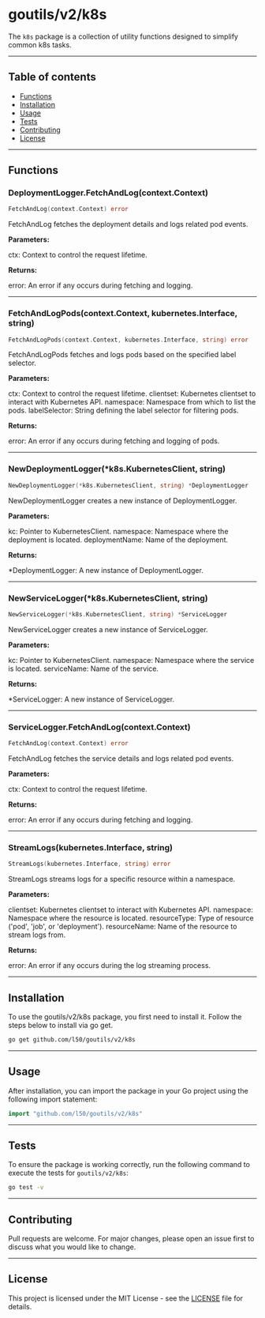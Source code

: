 # goutils/v2/k8s

The `k8s` package is a collection of utility functions
designed to simplify common k8s tasks.

---

## Table of contents

- [Functions](#functions)
- [Installation](#installation)
- [Usage](#usage)
- [Tests](#tests)
- [Contributing](#contributing)
- [License](#license)

---

## Functions

### DeploymentLogger.FetchAndLog(context.Context)

```go
FetchAndLog(context.Context) error
```

FetchAndLog fetches the deployment details and logs related pod events.

**Parameters:**

ctx: Context to control the request lifetime.

**Returns:**

error: An error if any occurs during fetching and logging.

---

### FetchAndLogPods(context.Context, kubernetes.Interface, string)

```go
FetchAndLogPods(context.Context, kubernetes.Interface, string) error
```

FetchAndLogPods fetches and logs pods based on the specified label selector.

**Parameters:**

ctx: Context to control the request lifetime.
clientset: Kubernetes clientset to interact with Kubernetes API.
namespace: Namespace from which to list the pods.
labelSelector: String defining the label selector for filtering pods.

**Returns:**

error: An error if any occurs during fetching and logging of pods.

---

### NewDeploymentLogger(*k8s.KubernetesClient, string)

```go
NewDeploymentLogger(*k8s.KubernetesClient, string) *DeploymentLogger
```

NewDeploymentLogger creates a new instance of DeploymentLogger.

**Parameters:**

kc: Pointer to KubernetesClient.
namespace: Namespace where the deployment is located.
deploymentName: Name of the deployment.

**Returns:**

*DeploymentLogger: A new instance of DeploymentLogger.

---

### NewServiceLogger(*k8s.KubernetesClient, string)

```go
NewServiceLogger(*k8s.KubernetesClient, string) *ServiceLogger
```

NewServiceLogger creates a new instance of ServiceLogger.

**Parameters:**

kc: Pointer to KubernetesClient.
namespace: Namespace where the service is located.
serviceName: Name of the service.

**Returns:**

*ServiceLogger: A new instance of ServiceLogger.

---

### ServiceLogger.FetchAndLog(context.Context)

```go
FetchAndLog(context.Context) error
```

FetchAndLog fetches the service details and logs related pod events.

**Parameters:**

ctx: Context to control the request lifetime.

**Returns:**

error: An error if any occurs during fetching and logging.

---

### StreamLogs(kubernetes.Interface, string)

```go
StreamLogs(kubernetes.Interface, string) error
```

StreamLogs streams logs for a specific resource within a namespace.

**Parameters:**

clientset: Kubernetes clientset to interact with Kubernetes API.
namespace: Namespace where the resource is located.
resourceType: Type of resource ('pod', 'job', or 'deployment').
resourceName: Name of the resource to stream logs from.

**Returns:**

error: An error if any occurs during the log streaming process.

---

## Installation

To use the goutils/v2/k8s package, you first need to install it.
Follow the steps below to install via go get.

```bash
go get github.com/l50/goutils/v2/k8s
```

---

## Usage

After installation, you can import the package in your Go project
using the following import statement:

```go
import "github.com/l50/goutils/v2/k8s"
```

---

## Tests

To ensure the package is working correctly, run the following
command to execute the tests for `goutils/v2/k8s`:

```bash
go test -v
```

---

## Contributing

Pull requests are welcome. For major changes,
please open an issue first to discuss what
you would like to change.

---

## License

This project is licensed under the MIT
License - see the [LICENSE](../LICENSE)
file for details.
